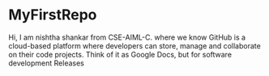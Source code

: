 # MyFirstRepo
Hi, I am nishtha shankar from CSE-AIML-C. where we know GitHub is a cloud-based platform where developers can store, manage and collaborate on their code projects. Think of it as Google Docs, but for software development Releases
